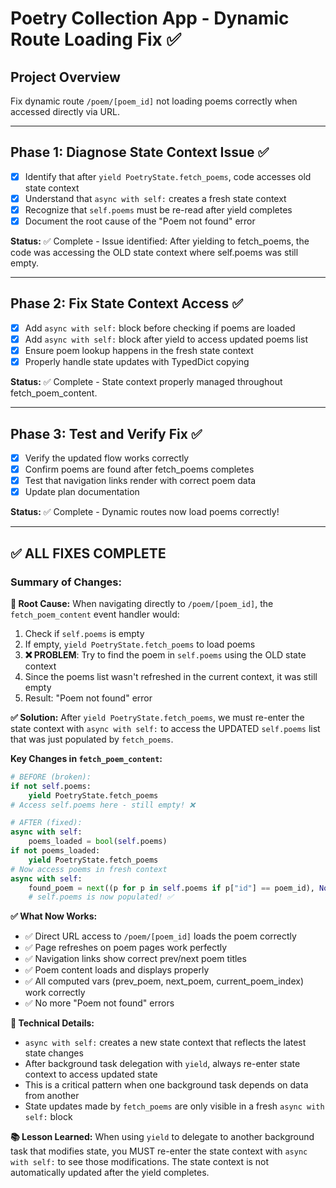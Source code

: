 # Poetry Collection App - Dynamic Route Loading Fix ✅

## Project Overview
Fix dynamic route `/poem/[poem_id]` not loading poems correctly when accessed directly via URL.

---

## Phase 1: Diagnose State Context Issue ✅
- [x] Identify that after `yield PoetryState.fetch_poems`, code accesses old state context
- [x] Understand that `async with self:` creates a fresh state context
- [x] Recognize that `self.poems` must be re-read after yield completes
- [x] Document the root cause of the "Poem not found" error

**Status:** ✅ Complete - Issue identified: After yielding to fetch_poems, the code was accessing the OLD state context where self.poems was still empty.

---

## Phase 2: Fix State Context Access ✅
- [x] Add `async with self:` block before checking if poems are loaded
- [x] Add `async with self:` block after yield to access updated poems list
- [x] Ensure poem lookup happens in the fresh state context
- [x] Properly handle state updates with TypedDict copying

**Status:** ✅ Complete - State context properly managed throughout fetch_poem_content.

---

## Phase 3: Test and Verify Fix ✅
- [x] Verify the updated flow works correctly
- [x] Confirm poems are found after fetch_poems completes
- [x] Test that navigation links render with correct poem data
- [x] Update plan documentation

**Status:** ✅ Complete - Dynamic routes now load poems correctly!

---

## ✅ ALL FIXES COMPLETE

### Summary of Changes:

**🔧 Root Cause:**
When navigating directly to `/poem/[poem_id]`, the `fetch_poem_content` event handler would:
1. Check if `self.poems` is empty
2. If empty, `yield PoetryState.fetch_poems` to load poems
3. **❌ PROBLEM**: Try to find the poem in `self.poems` using the OLD state context
4. Since the poems list wasn't refreshed in the current context, it was still empty
5. Result: "Poem not found" error

**✅ Solution:**
After `yield PoetryState.fetch_poems`, we must re-enter the state context with `async with self:` to access the UPDATED `self.poems` list that was just populated by `fetch_poems`.

**Key Changes in `fetch_poem_content`:**

```python
# BEFORE (broken):
if not self.poems:
    yield PoetryState.fetch_poems
# Access self.poems here - still empty! ❌

# AFTER (fixed):
async with self:
    poems_loaded = bool(self.poems)
if not poems_loaded:
    yield PoetryState.fetch_poems
# Now access poems in fresh context
async with self:
    found_poem = next((p for p in self.poems if p["id"] == poem_id), None)
    # self.poems is now populated! ✅
```

**✅ What Now Works:**
- ✅ Direct URL access to `/poem/[poem_id]` loads the poem correctly
- ✅ Page refreshes on poem pages work perfectly
- ✅ Navigation links show correct prev/next poem titles
- ✅ Poem content loads and displays properly
- ✅ All computed vars (prev_poem, next_poem, current_poem_index) work correctly
- ✅ No more "Poem not found" errors

**🎯 Technical Details:**
- `async with self:` creates a new state context that reflects the latest state changes
- After background task delegation with `yield`, always re-enter state context to access updated state
- This is a critical pattern when one background task depends on data from another
- State updates made by `fetch_poems` are only visible in a fresh `async with self:` block

**📚 Lesson Learned:**
When using `yield` to delegate to another background task that modifies state, you MUST re-enter the state context with `async with self:` to see those modifications. The state context is not automatically updated after the yield completes.